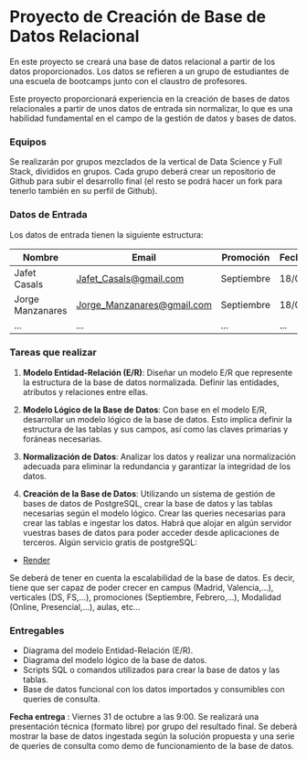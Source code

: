 # Proyecto de Creación de Base de Datos Relacional

En este proyecto se creará una base de datos relacional a partir de los datos proporcionados. Los datos se refieren a un grupo de estudiantes de una escuela de bootcamps junto con el claustro de profesores. 

Este proyecto proporcionará experiencia en la creación de bases de datos relacionales a partir de unos datos de entrada sin normalizar, lo que es una habilidad fundamental en el campo de la gestión de datos y bases de datos.

### Equipos

Se realizarán por grupos mezclados de la vertical de Data Science y Full Stack, divididos en grupos. Cada grupo deberá crear un repositorio de Github para subir el desarrollo final (el resto se podrá hacer un fork para tenerlo también en su perfil de Github).

### Datos de Entrada

Los datos de entrada tienen la siguiente estructura:

| Nombre              | Email                   | Promoción | Fecha_comienzo | Campus | Proyecto_HLF | Proyecto_EDA | Proyecto_BBDD | Proyecto_ML | Proyecto_Deployment |
|---------------------|-------------------------|-----------|----------------|--------|--------------|-------------|--------------|------------|--------------------|
| Jafet Casals        | Jafet_Casals@gmail.com  | Septiembre| 18/09/2023     | Madrid | Apto         | No Apto     | Apto         | Apto       | Apto               |
| Jorge Manzanares    | Jorge_Manzanares@gmail.com | Septiembre | 18/09/2023 | Madrid | Apto         | No Apto     | Apto         | Apto       | Apto               |
| ...                 | ...                     | ...       | ...            | ...    | ...          | ...         | ...          | ...        | ...                |

### Tareas que realizar

1. **Modelo Entidad-Relación (E/R)**: Diseñar un modelo E/R que represente la estructura de la base de datos normalizada. Definir las entidades, atributos y relaciones entre ellas.

2. **Modelo Lógico de la Base de Datos**: Con base en el modelo E/R, desarrollar un modelo lógico de la base de datos. Esto implica definir la estructura de las tablas y sus campos, así como las claves primarias y foráneas necesarias.

3. **Normalización de Datos**: Analizar los datos y realizar una normalización adecuada para eliminar la redundancia y garantizar la integridad de los datos.

4. **Creación de la Base de Datos**: Utilizando un sistema de gestión de bases de datos de PostgreSQL, crear la base de datos y las tablas necesarias según el modelo lógico. Crear las queries necesarias para crear las tablas e ingestar los datos. Habrá que alojar en algún servidor vuestras bases de datos para poder acceder desde aplicaciones de terceros.
Algún servicio gratis de postgreSQL:

- [Render](https://render.com/docs/databases)


Se deberá de tener en cuenta la escalabilidad de la base de datos. Es decir, tiene que ser capaz de poder crecer en campus (Madrid, Valencia,...), verticales (DS, FS,...), promociones (Septiembre, Febrero,...), Modalidad (Online, Presencial,...), aulas, etc...

### Entregables

- Diagrama del modelo Entidad-Relación (E/R).
- Diagrama del modelo lógico de la base de datos.
- Scripts SQL o comandos utilizados para crear la base de datos y las tablas.
- Base de datos funcional con los datos importados y consumibles con queries de consulta.


**Fecha entrega** : Viernes 31 de octubre a las 9:00. Se realizará una presentación técnica (formato libre) por grupo del resultado final. Se deberá mostrar la base de datos ingestada según la solución propuesta y una serie de queries de consulta como demo de funcionamiento de la base de datos.

